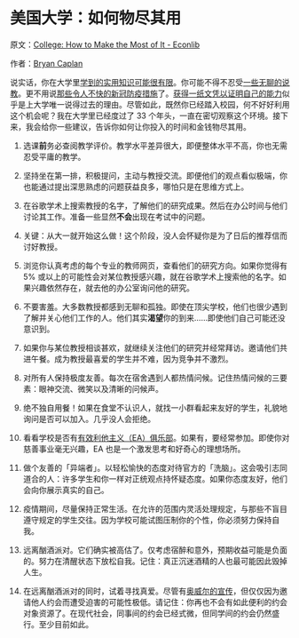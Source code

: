 # 美国大学：如何物尽其用

原文：[College: How to Make the Most of It - Econlib](https://www.econlib.org/archives/2016/06/college_a_great.html)

作者：[Bryan Caplan](https://www.econlib.org/author/bcaplan/)

说实话，你在大学里[学到的实用知识可能很有限](https://www.econlib.org/archives/2011/10/education_econo.html)。你可能不得不忍受[一些无聊的说教](https://www.econlib.org/?p=56509)。更不用说[那些令人不快的新冠防疫措施](https://www.econlib.org/?p=55924)了。[获得一纸文凭以证明自己的能力](https://www.amazon.com/Case-against-Education-System-Waste/dp/0691174652/ref=as_sl_pc_qf_sp_asin_til?tag=bryacaplwebp-20&linkCode=w00&linkId=2a0c58e873ed68d8abd86c1449dd0968&creativeASIN=0691174652)似乎是上大学唯一说得过去的理由。尽管如此，既然你已经踏入校园，何不好好利用这个机会呢？我在大学里已经度过了 33 个年头，一直在密切观察这个环境。接下来，我会给你一些建议，告诉你如何让你投入的时间和金钱物尽其用。 

1. 选课**前**务必查阅教学评价。教学水平差异很大，即便整体水平不高，你也无需忍受平庸的教学。

2. 坚持坐在第一排，积极提问，主动与教授交流。即便他们的观点看似极端，你也能通过提出深思熟虑的问题获益良多，哪怕只是在思维方式上。

3. 在谷歌学术上搜索教授的名字，了解他们的研究成果。然后在办公时间与他们讨论其工作。准备一些显然**不会**出现在考试中的问题。

4. 关键：从大一就开始这么做！这个阶段，没人会怀疑你是为了日后的推荐信而讨好教授。

5. 浏览你认真考虑的每个专业的教师网页，查看他们的研究方向。如果你觉得有 5% 或以上的可能性会对某位教授感兴趣，就在谷歌学术上搜索他的名字。如果兴趣依然存在，就去他的办公室询问他的研究。

6. 不要害羞。大多数教授都感到无聊和孤独。即使在顶尖学校，他们也很少遇到了解并关心他们工作的人。他们其实**渴望**你的到来……即使他们自己可能还没意识到。

7. 如果你与某位教授相谈甚欢，就继续关注他们的研究并经常拜访。邀请他们共进午餐。成为教授最喜爱的学生并不难，因为竞争并不激烈。

8. 对所有人保持极度友善。每次在宿舍遇到人都热情问候。记住热情问候的三要素：眼神交流、微笑以及清晰的问候声。

9. 绝不独自用餐！如果在食堂不认识人，就找一小群看起来友好的学生，礼貌地询问是否可以加入。几乎没人会拒绝。

10. 看看学校是否有[有效利他主义（EA）俱乐部](https://www.econlib.org/the-good-group/)。如果有，要经常参加。即使你对慈善事业毫无兴趣，EA 也是一个激发思考和好奇心的理想场所。

11. 做个友善的「异端者」。以轻松愉快的态度对待官方的「洗脑」。这会吸引志同道合的人：许多学生和你一样对正统观点持怀疑态度。如果你态度友好，他们会向你展示真实的自己。

12. 疫情期间，尽量保持正常生活。在允许的范围内灵活处理规定，与那些不盲目遵守规定的学生交往。因为学校可能试图压制你的个性，你必须努力保持自我。

13. 远离酗酒派对。它们确实被高估了。仅考虑宿醉和意外，预期收益可能是负面的。努力在清醒状态下放松自我。记住：真正沉迷酒精的人也最可能因此毁掉人生。

14. 在远离酗酒派对的同时，试着寻找真爱。尽管有[奥威尔的宣传](https://www.econlib.org/orwellian-othering/)，但仅仅因为邀请他人约会而遭受迫害的可能性极低。请记住：你再也不会有如此便利的约会对象资源了。在现代社会，同事间的约会已经式微，但同学间的约会仍然盛行。至少目前如此。